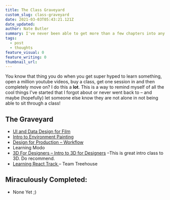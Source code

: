 ```yaml
---
title: The Class Graveyard
custom_slug: class-graveyard
date: 2021-03-03T05:43:21.121Z
date_updated:
author: Nate Butler
summary: I've never been able to get more than a few chapters into any class.
tags:
  - post
  - thoughts
feature_visual: 0
feature_writing: 0
thumbnail_url:
---
```


<p>You know that thing you do when you get super hyped to learn something, open a million youtube videos, buy a class,
  get one session in and then completely move on?&nbsp;I do this a <strong>lot</strong>. This is a way to remind myself
  of all the cool things I've started that I&nbsp;forgot about or never went back to – and maybe (hopefully)&nbsp;let
  someone else know they are not alone in not being able to sit through a class!</p>
<h2>The Graveyard</h2>
<ul>
  <li><a href="https://www.learnsquared.com/courses/ui-data-design">UI and Data Design for Film</a></li>
  <li><a href="https://www.learnsquared.com/courses/intro-env-paint">Intro to Environment Painting</a></li>
  <li><a href="https://www.learnsquared.com/courses/dfp-workflow">Design for Production – Workflow</a></li>
  <li>Learning Modo</li>
  <li><a href="https://www.3dfordesigners.com/intro-to-cinema-4d-for-designers">3D For Designers – Intro to 3D for
      Designers</a> –This is great intro class to 3D. Do recommend.</li>
  <li><a href="https://teamtreehouse.com/tracks/learn-react">Learning React Track </a>– Team Treehouse</li>
</ul>
<h2>Miraculously Completed:</h2>
<ul>
  <li>None Yet ;)</li>
</ul>
